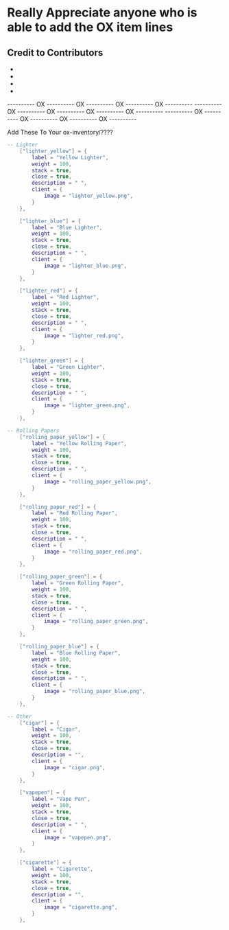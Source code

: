 
# Really Appreciate anyone who is able to add the OX item lines

## Credit to Contributors
 - 
 -
 -
 - 

---------- OX ---------- OX ---------- OX ---------- OX ----------
---------- OX ---------- OX ---------- OX ---------- OX ----------
---------- OX ---------- OX ---------- OX ---------- OX ----------

Add These To Your ox-inventory/????

```lua
-- Lighter
	["lighter_yellow"] = {
		label = "Yellow Lighter",
		weight = 100,
		stack = true,
		close = true,
		description = " ",
		client = {
			image = "lighter_yellow.png",
		}
	},

	["lighter_blue"] = {
		label = "Blue Lighter",
		weight = 100,
		stack = true,
		close = true,
		description = " ",
		client = {
			image = "lighter_blue.png",
		}
	},

	["lighter_red"] = {
		label = "Red Lighter",
		weight = 100,
		stack = true,
		close = true,
		description = " ",
		client = {
			image = "lighter_red.png",
		}
	},

	["lighter_green"] = {
		label = "Green Lighter",
		weight = 100,
		stack = true,
		close = true,
		description = " ",
		client = {
			image = "lighter_green.png",
		}
	},
```
```lua
-- Rolling Papers
	["rolling_paper_yellow"] = {
		label = "Yellow Rolling Paper",
		weight = 100,
		stack = true,
		close = true,
		description = " ",
		client = {
			image = "rolling_paper_yellow.png",
		}
	},

	["rolling_paper_red"] = {
		label = "Red Rolling Paper",
		weight = 100,
		stack = true,
		close = true,
		description = " ",
		client = {
			image = "rolling_paper_red.png",
		}
	},

	["rolling_paper_green"] = {
		label = "Green Rolling Paper",
		weight = 100,
		stack = true,
		close = true,
		description = " ",
		client = {
			image = "rolling_paper_green.png",
		}
	},

	["rolling_paper_blue"] = {
		label = "Blue Rolling Paper",
		weight = 100,
		stack = true,
		close = true,
		description = " ",
		client = {
			image = "rolling_paper_blue.png",
		}
	},
```
```lua
-- Other
	["cigar"] = {
		label = "Cigar",
		weight = 100,
		stack = true,
		close = true,
		description = "",
		client = {
			image = "cigar.png",
		}
	},

	["vapepen"] = {
		label = "Vape Pen",
		weight = 100,
		stack = true,
		close = true,
		description = " ",
		client = {
			image = "vapepen.png",
		}
	},

	["cigarette"] = {
		label = "Cigarette",
		weight = 100,
		stack = true,
		close = true,
		description = "",
		client = {
			image = "cigarette.png",
		}
	},
```